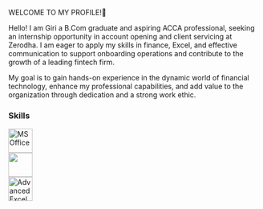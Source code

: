 WELCOME TO MY PROFILE!👋

Hello! I am Giri a B.Com graduate and aspiring ACCA professional, seeking an internship opportunity in account opening and client servicing at Zerodha. I am eager to apply my skills in finance, Excel, and effective communication to support onboarding operations and contribute to the growth of a leading fintech firm.

My goal is to gain hands-on experience in the dynamic world of financial technology, enhance my professional capabilities, and add value to the organization through dedication and a strong work ethic.

### Skills

<p>
  <!-- MS Office -->
  <img src="https://1000logos.net/wp-content/uploads/2023/04/Microsoft-Office-logo.jpg" alt="MS Office" width="48" height="48" style="margin-right:15px;"/>
  <br>
  <!-- ERP Tally -->
  <img src="https://www.pngkey.com/png/full/24-244212_tally-with-gst-course-tally-erp-9-logo.png" width="48" height="48" style="margin-right:15px;"/> 
  <br>
  <!-- Advanced Excel -->
  <img src="https://upload.wikimedia.org/wikipedia/commons/7/73/Microsoft_Excel_2013-2019_logo.svg" alt="Advanced Excel" width="48" height="48"/>
</p>
      
     
      
  
